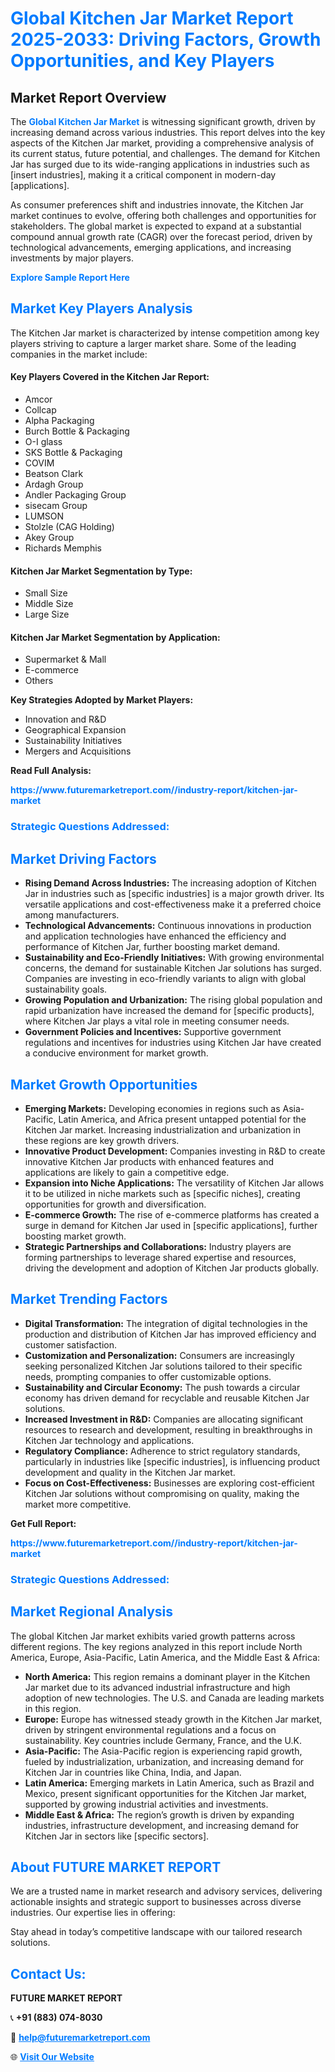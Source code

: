 <h1 style="color: #007BFF;">Global Kitchen Jar Market Report 2025-2033: Driving Factors, Growth Opportunities, and Key Players</h1>

<section id="overview">
<h2>Market Report Overview</h2>
<p>The <a href="https://www.futuremarketreport.com//industry-report/kitchen-jar-market" style="color: #007BFF; text-decoration: none;"><strong>Global Kitchen Jar Market</strong></a> is witnessing significant growth, driven by increasing demand across various industries. This report delves into the key aspects of the Kitchen Jar market, providing a comprehensive analysis of its current status, future potential, and challenges. The demand for Kitchen Jar has surged due to its wide-ranging applications in industries such as [insert industries], making it a critical component in modern-day [applications].</p>
<p>As consumer preferences shift and industries innovate, the Kitchen Jar market continues to evolve, offering both challenges and opportunities for stakeholders. The global market is expected to expand at a substantial compound annual growth rate (CAGR) over the forecast period, driven by technological advancements, emerging applications, and increasing investments by major players.</p>
</section>

<section id="overview">
<p><a href="https://www.futuremarketreport.com//request-sample/reportId=48335" style="color: #007BFF; text-decoration: none;"><strong>Explore Sample Report Here</strong></a></p>
</section>

<section id="key-players">
<h2 style="color: #007BFF;">Market Key Players Analysis</h2>
<p>The Kitchen Jar market is characterized by intense competition among key players striving to capture a larger market share. Some of the leading companies in the market include:</p>
<h4>Key Players Covered in the Kitchen Jar Report:</h4>
<ul><li>Amcor</li><li>Collcap</li><li>Alpha Packaging</li><li>Burch Bottle &amp; Packaging</li><li>O-I glass</li><li>SKS Bottle &amp; Packaging</li><li>COVIM</li><li>Beatson Clark</li><li>Ardagh Group</li><li>Andler Packaging Group</li><li>sisecam Group</li><li>LUMSON</li><li>Stolzle (CAG Holding)</li><li>Akey Group</li><li>Richards Memphis</li></ul>
<h4>Kitchen Jar Market Segmentation by Type:</h4>
<ul><li>Small Size</li><li>Middle Size</li><li>Large Size</li></ul>

<h4>Kitchen Jar Market Segmentation by Application:</h4>
<ul><li>Supermarket &amp; Mall</li><li>E-commerce</li><li>Others</li></ul>
<p><strong>Key Strategies Adopted by Market Players:</strong></p>
<ul>
<li>Innovation and R&D</li>
<li>Geographical Expansion</li>
<li>Sustainability Initiatives</li>
<li>Mergers and Acquisitions</li>
</ul>
</section>

<section>
<p><strong>Read Full Analysis: </strong></p><a href="https://www.futuremarketreport.com//industry-report/kitchen-jar-market" style="color: #007BFF; text-decoration: none;"><strong>https://www.futuremarketreport.com//industry-report/kitchen-jar-market</strong></a>
<h3 style="color: #007BFF;">Strategic Questions Addressed:</h3>
</section>

<section id="driving-factors">
<h2 style="color: #007BFF;">Market Driving Factors</h2>
<ul>
<li><strong>Rising Demand Across Industries:</strong> The increasing adoption of Kitchen Jar in industries such as [specific industries] is a major growth driver. Its versatile applications and cost-effectiveness make it a preferred choice among manufacturers.</li>
<li><strong>Technological Advancements:</strong> Continuous innovations in production and application technologies have enhanced the efficiency and performance of Kitchen Jar, further boosting market demand.</li>
<li><strong>Sustainability and Eco-Friendly Initiatives:</strong> With growing environmental concerns, the demand for sustainable Kitchen Jar solutions has surged. Companies are investing in eco-friendly variants to align with global sustainability goals.</li>
<li><strong>Growing Population and Urbanization:</strong> The rising global population and rapid urbanization have increased the demand for [specific products], where Kitchen Jar plays a vital role in meeting consumer needs.</li>
<li><strong>Government Policies and Incentives:</strong> Supportive government regulations and incentives for industries using Kitchen Jar have created a conducive environment for market growth.</li>
</ul>
</section>

<section id="growth-opportunities">
<h2 style="color: #007BFF;">Market Growth Opportunities</h2>
<ul>
<li><strong>Emerging Markets:</strong> Developing economies in regions such as Asia-Pacific, Latin America, and Africa present untapped potential for the Kitchen Jar market. Increasing industrialization and urbanization in these regions are key growth drivers.</li>
<li><strong>Innovative Product Development:</strong> Companies investing in R&D to create innovative Kitchen Jar products with enhanced features and applications are likely to gain a competitive edge.</li>
<li><strong>Expansion into Niche Applications:</strong> The versatility of Kitchen Jar allows it to be utilized in niche markets such as [specific niches], creating opportunities for growth and diversification.</li>
<li><strong>E-commerce Growth:</strong> The rise of e-commerce platforms has created a surge in demand for Kitchen Jar used in [specific applications], further boosting market growth.</li>
<li><strong>Strategic Partnerships and Collaborations:</strong> Industry players are forming partnerships to leverage shared expertise and resources, driving the development and adoption of Kitchen Jar products globally.</li>
</ul>
</section>

<section id="trending-factors">
<h2 style="color: #007BFF;">Market Trending Factors</h2>
<ul>
<li><strong>Digital Transformation:</strong> The integration of digital technologies in the production and distribution of Kitchen Jar has improved efficiency and customer satisfaction.</li>
<li><strong>Customization and Personalization:</strong> Consumers are increasingly seeking personalized Kitchen Jar solutions tailored to their specific needs, prompting companies to offer customizable options.</li>
<li><strong>Sustainability and Circular Economy:</strong> The push towards a circular economy has driven demand for recyclable and reusable Kitchen Jar solutions.</li>
<li><strong>Increased Investment in R&D:</strong> Companies are allocating significant resources to research and development, resulting in breakthroughs in Kitchen Jar technology and applications.</li>
<li><strong>Regulatory Compliance:</strong> Adherence to strict regulatory standards, particularly in industries like [specific industries], is influencing product development and quality in the Kitchen Jar market.</li>
<li><strong>Focus on Cost-Effectiveness:</strong> Businesses are exploring cost-efficient Kitchen Jar solutions without compromising on quality, making the market more competitive.</li>
</ul>
</section>

<section>
<p><strong>Get Full Report: </strong></p><a href="https://www.futuremarketreport.com//industry-report/kitchen-jar-market" style="color: #007BFF; text-decoration: none;"><strong>https://www.futuremarketreport.com//industry-report/kitchen-jar-market</strong></a>
<h3 style="color: #007BFF;">Strategic Questions Addressed:</h3>
</section>


<section id="regional-analysis">
<h2 style="color: #007BFF;">Market Regional Analysis</h2>
<p>The global Kitchen Jar market exhibits varied growth patterns across different regions. The key regions analyzed in this report include North America, Europe, Asia-Pacific, Latin America, and the Middle East & Africa:</p>
<ul>
<li><strong>North America:</strong> This region remains a dominant player in the Kitchen Jar market due to its advanced industrial infrastructure and high adoption of new technologies. The U.S. and Canada are leading markets in this region.</li>
<li><strong>Europe:</strong> Europe has witnessed steady growth in the Kitchen Jar market, driven by stringent environmental regulations and a focus on sustainability. Key countries include Germany, France, and the U.K.</li>
<li><strong>Asia-Pacific:</strong> The Asia-Pacific region is experiencing rapid growth, fueled by industrialization, urbanization, and increasing demand for Kitchen Jar in countries like China, India, and Japan.</li>
<li><strong>Latin America:</strong> Emerging markets in Latin America, such as Brazil and Mexico, present significant opportunities for the Kitchen Jar market, supported by growing industrial activities and investments.</li>
<li><strong>Middle East & Africa:</strong> The region’s growth is driven by expanding industries, infrastructure development, and increasing demand for Kitchen Jar in sectors like [specific sectors].</li>
</ul>
</section>

<footer>
<h2 style="color: #007BFF;">About FUTURE MARKET REPORT</h2>
<p>We are a trusted name in market research and advisory services, delivering actionable insights and strategic support to businesses across diverse industries. Our expertise lies in offering:</p>

<p>Stay ahead in today’s competitive landscape with our tailored research solutions.</p>

<h2 style="color: #007BFF;">Contact Us:</h2>
<p><strong>FUTURE MARKET REPORT</strong></p>
<p>📞 <strong>+91 (883) 074-8030</strong></p>
<p>📧 <strong><a href="mailto:help@futuremarketreport.com" style="color: #007BFF;">help@futuremarketreport.com</a></strong></p>
<p>🌐 <strong><a href="https://www.futuremarketreport.com/" style="color: #007BFF;">Visit Our Website</a></strong></p>
</footer>